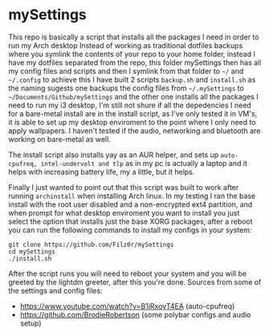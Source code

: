 # mySettings
This repo is basically a script that installs all the packages I need in order to run my Arch desktop
Instead of working as traditional dotfiles backups where you symlink the contents of your repo to your
home folder, instead I have my dotfiles separated from the repo, this folder mySettings then has all my
config files and scripts and then I symlink from that folder to `~/` and `~/.config` to achieve this I
have built 2 scripts `backup.sh` and `install.sh` as the naming sugests one backups the config files
from `~/.mySettings` to `~/Documents/Github/mySettings` and the other one installs all the packages 
I need to run my i3 desktop, I'm still not shure if all the depedencies I need for a bare-metal install
are in the install script, as I've only tested it in VM's, it is able to set up my desktop enviroment to the point where I only need to apply wallpapers. I haven't tested if the audio, networking and bluetooth are working on bare-metal as well. 

The install script also installs yay as an AUR helper, and sets up `auto-cpufreq, intel-undervolt and tlp` as in my pc is actually a laptop and it helps with increasing battery life, my a little, but it helps.

Finally I just wanted to point out that this script was built to work after running `archinstall` when installing Arch linux.
In my testing I ran the base install with the root user disabled and a non-encrypted ext4 partition, and when prompt for what desktop enviroment you want to install you just select the option that installs just the base XORG packages, after a reboot you can run the following commands to install my configs in your system:
```
git clone https://github.com/Filz0r/mySettings
cd mySettings
./install.sh
```
After the script runs you will need to reboot your system and you will be greeted by the lightdm
greeter, after this you're done.
Sources from some of the settings and config files:
- https://www.youtube.com/watch?v=B1iRxoyT4EA (auto-cpufreq)
- https://github.com/BrodieRobertson (some polybar configs and audio setup)
